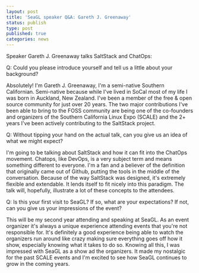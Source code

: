```yaml
---
layout: post
title: 'SeaGL speaker Q&A: Gareth J. Greenaway' 
status: publish
type: post
published: true
categories: news
---
```


Speaker Gareth J. Greenaway talks SaltStack and ChatOps:
 
Q: Could you please introduce yourself and tell us a little about your 
background?

Absolutely! I'm Gareth J. Greenaway, I'm a semi-native Southern Californian.
Semi-native because while I've lived in SoCal most of my life I was born in
Auckland, New Zealand. I've been a member of the free & open source community
for just over 20 years. The two major contributions I've been able to bring
to the FOSS community are being one of the co-founders and organizers of the
Southern California Linux Expo (SCALE) and the 2+ years I've been actively
contributing to the SaltStack project. 

Q: Without tipping your hand on the actual talk, can you give us an
idea of what we might expect?

I'm going to be talking about SaltStack and how it can fit into the ChatOps
movement. Chatops, like DevOps, is a very subject term and means something
different to everyone. I'm a fan and a believer of the definition that
originally came out of Github, putting the tools in the middle of the
conversation. Because of the way SaltStack was designed, it's extremely
flexible and extendable. It lends itself to fit nicely into this paradigm.
The talk will, hopefully, illustrate a lot of these concepts to the attendees.

Q: Is this your first visit to SeaGL? If so, what are your expectations? If
not, can you give us your impressions of the event?

This will be my second year attending and speaking at SeaGL. As an event
organizer it's always a unique experience attending events that you're not
responsible for. It's definitely a good experience being able to watch the
organizers run around like crazy making sure everything goes off how it show,
especially knowing what it takes to do so. Knowing all this, I was impressed
with SeaGL as a show ad the organizers. It made my nostalgic for the past
SCALE events and I'm excited to see how SeaGL continues to grow in the coming
years.
